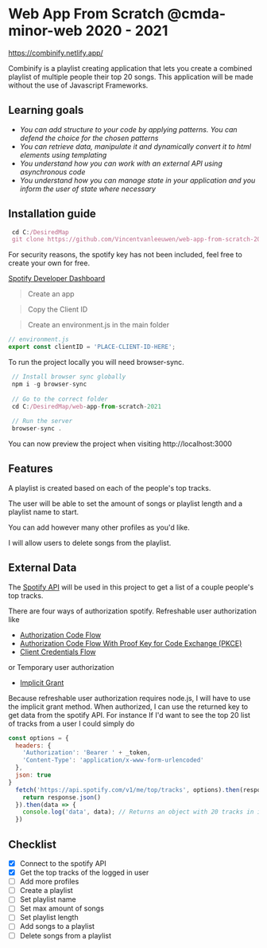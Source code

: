 # Web App From Scratch @cmda-minor-web 2020 - 2021




<!-- Add a link to your live demo in Github Pages 🌐-->
https://combinify.netlify.app/
<!-- ☝️ replace this description with a description of your own work -->


Combinify is a playlist creating application that lets you create a combined playlist of multiple people their top 20 songs.
This application will be made without the use of Javascript Frameworks.
<!-- replace the code in the /docs folder with your own, so you can showcase your work with GitHub Pages 🌍 -->

<!-- Add a nice poster image here at the end of the week, showing off your shiny frontend 📸 -->

<!-- Maybe a table of contents here? 📚 -->

<!-- How about a section that describes how to install this project? 🤓 -->
## Learning goals

* _You can add structure to your code by applying patterns. You can defend the choice for the chosen patterns_
* _You can retrieve data, manipulate it and dynamically convert it to html elements using templating_
* _You understand how you can work with an external API using asynchronous code_
* _You understand how you can manage state in your application and you inform the user of state where necessary_

## Installation guide

```jsx
 cd C:/DesiredMap
 git clone https://github.com/Vincentvanleeuwen/web-app-from-scratch-2021.git
```

For security reasons, the spotify key has not been included, feel free to create your own for free.

[Spotify Developer Dashboard](https://developer.spotify.com/dashboard/applications)
> Create an app

> Copy the Client ID

> Create an environment.js in the main folder

```jsx
// environment.js
export const clientID = 'PLACE-CLIENT-ID-HERE';
```

To run the project locally you will need browser-sync.
```jsx
 // Install browser sync globally
 npm i -g browser-sync
 
 // Go to the correct folder
 cd C:/DesiredMap/web-app-from-scratch-2021
 
 // Run the server 
 browser-sync .
```
You can now preview the project when visiting http://localhost:3000

<!-- ...but how does one use this project? What are its features 🤔 -->
## Features
A playlist is created based on each of the people's top tracks.

The user will be able to set the amount of songs or playlist length and a playlist name to start.

You can add however many other profiles as you'd like.

I will allow users to delete songs from the playlist.

<!-- What external data source is featured in your project and what are its properties 🌠 -->
## External Data

The [Spotify API](https://developer.spotify.com/documentation/web-api/) will be used in this project to get a list of a couple people's top tracks. 

There are four ways of authorization spotify. 
Refreshable user authorization like
- [Authorization Code Flow](https://developer.spotify.com/documentation/general/guides/authorization-guide/#authorization-code-flow)
- [Authorization Code Flow With Proof Key for Code Exchange (PKCE)](https://developer.spotify.com/documentation/general/guides/authorization-guide/#authorization-code-flow-with-proof-key-for-code-exchange-pkce)
- [Client Credentials Flow](https://developer.spotify.com/documentation/general/guides/authorization-guide/#client-credentials-flow)

or Temporary user authorization
- [Implicit Grant](https://developer.spotify.com/documentation/general/guides/authorization-guide/#implicit-grant-flow)

Because refreshable user authorization requires node.js, I will have to use the implicit grant method.
When authorized, I can use the returned key to get data from the spotify API.
For instance If I'd want to see the top 20 list of tracks from a user I could simply do
```jsx
const options = {
  headers: {
    'Authorization': 'Bearer ' + _token,
    'Content-Type': 'application/x-www-form-urlencoded'
  },
  json: true
}
  fetch('https://api.spotify.com/v1/me/top/tracks', options).then(response => {
    return response.json()
  }).then(data => {
    console.log('data', data); // Returns an object with 20 tracks in it
  })
```
<!-- Maybe a checklist of done stuff and stuff still on your wishlist? ✅ -->

## Checklist
- [x] Connect to the spotify API
- [x] Get the top tracks of the logged in user
- [ ] Add more profiles
- [ ] Create a playlist
- [ ] Set playlist name
- [ ] Set max amount of songs
- [ ] Set playlist length
- [ ] Add songs to a playlist
- [ ] Delete songs from a playlist
<!-- How about a license here? 📜 (or is it a licence?) 🤷 -->
